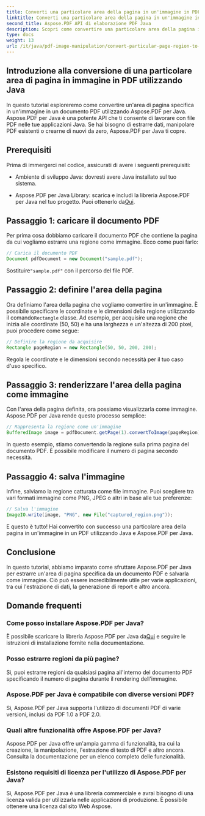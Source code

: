 ```yaml
---
title: Converti una particolare area della pagina in un'immagine in PDF utilizzando Java
linktitle: Converti una particolare area della pagina in un'immagine in PDF utilizzando Java
second_title: Aspose.PDF API di elaborazione PDF Java
description: Scopri come convertire una particolare area della pagina in un'immagine in PDF utilizzando Java con una guida passo passo. Esplora Aspose.PDF per le potenti funzionalità di Java per la manipolazione dei PDF.
type: docs
weight: 13
url: /it/java/pdf-image-manipulation/convert-particular-page-region-to-image-in-pdf-using-java/
---
```


## Introduzione alla conversione di una particolare area di pagina in immagine in PDF utilizzando Java

In questo tutorial esploreremo come convertire un'area di pagina specifica in un'immagine in un documento PDF utilizzando Aspose.PDF per Java. Aspose.PDF per Java è una potente API che ti consente di lavorare con file PDF nelle tue applicazioni Java. Se hai bisogno di estrarre dati, manipolare PDF esistenti o crearne di nuovi da zero, Aspose.PDF per Java ti copre.

## Prerequisiti

Prima di immergerci nel codice, assicurati di avere i seguenti prerequisiti:

- Ambiente di sviluppo Java: dovresti avere Java installato sul tuo sistema.

- Aspose.PDF per Java Library: scarica e includi la libreria Aspose.PDF per Java nel tuo progetto. Puoi ottenerlo da[Qui](https://releases.aspose.com/pdf/java/).

## Passaggio 1: caricare il documento PDF

Per prima cosa dobbiamo caricare il documento PDF che contiene la pagina da cui vogliamo estrarre una regione come immagine. Ecco come puoi farlo:

```java
// Carica il documento PDF
Document pdfDocument = new Document("sample.pdf");
```

 Sostituire`"sample.pdf"` con il percorso del file PDF.

## Passaggio 2: definire l'area della pagina

 Ora definiamo l'area della pagina che vogliamo convertire in un'immagine. È possibile specificare le coordinate e le dimensioni della regione utilizzando il comando`Rectangle` classe. Ad esempio, per acquisire una regione che inizia alle coordinate (50, 50) e ha una larghezza e un'altezza di 200 pixel, puoi procedere come segue:

```java
// Definire la regione da acquisire
Rectangle pageRegion = new Rectangle(50, 50, 200, 200);
```

Regola le coordinate e le dimensioni secondo necessità per il tuo caso d'uso specifico.

## Passaggio 3: renderizzare l'area della pagina come immagine

Con l'area della pagina definita, ora possiamo visualizzarla come immagine. Aspose.PDF per Java rende questo processo semplice:

```java
// Rappresenta la regione come un'immagine
BufferedImage image = pdfDocument.getPage(1).convertToImage(pageRegion);
```

In questo esempio, stiamo convertendo la regione sulla prima pagina del documento PDF. È possibile modificare il numero di pagina secondo necessità.

## Passaggio 4: salva l'immagine

Infine, salviamo la regione catturata come file immagine. Puoi scegliere tra vari formati immagine come PNG, JPEG o altri in base alle tue preferenze:

```java
// Salva l'immagine
ImageIO.write(image, "PNG", new File("captured_region.png"));
```

E questo è tutto! Hai convertito con successo una particolare area della pagina in un'immagine in un PDF utilizzando Java e Aspose.PDF per Java.

## Conclusione

In questo tutorial, abbiamo imparato come sfruttare Aspose.PDF per Java per estrarre un'area di pagina specifica da un documento PDF e salvarla come immagine. Ciò può essere incredibilmente utile per varie applicazioni, tra cui l'estrazione di dati, la generazione di report e altro ancora.

## Domande frequenti

### Come posso installare Aspose.PDF per Java?

 È possibile scaricare la libreria Aspose.PDF per Java da[Qui](https://releases.aspose.com/pdf/java/) e seguire le istruzioni di installazione fornite nella documentazione.

### Posso estrarre regioni da più pagine?

Sì, puoi estrarre regioni da qualsiasi pagina all'interno del documento PDF specificando il numero di pagina durante il rendering dell'immagine.

### Aspose.PDF per Java è compatibile con diverse versioni PDF?

Sì, Aspose.PDF per Java supporta l'utilizzo di documenti PDF di varie versioni, inclusi da PDF 1.0 a PDF 2.0.

### Quali altre funzionalità offre Aspose.PDF per Java?

Aspose.PDF per Java offre un'ampia gamma di funzionalità, tra cui la creazione, la manipolazione, l'estrazione di testo di PDF e altro ancora. Consulta la documentazione per un elenco completo delle funzionalità.

### Esistono requisiti di licenza per l'utilizzo di Aspose.PDF per Java?

Sì, Aspose.PDF per Java è una libreria commerciale e avrai bisogno di una licenza valida per utilizzarla nelle applicazioni di produzione. È possibile ottenere una licenza dal sito Web Aspose.